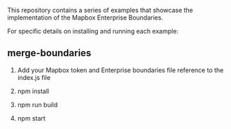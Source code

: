 This repository contains a series of examples that showcase the implementation of the Mapbox Enterprise Boundaries.

For specific details on installing and running each example:

## merge-boundaries
1. Add your Mapbox token and Enterprise boundaries file reference to the index.js file 

2. npm install

3. npm run build

4. npm start
